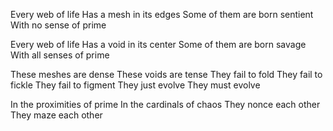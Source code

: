 Every web of life
Has a mesh in its edges
Some of them are born sentient
With no sense of prime

Every web of life
Has a void in its center
Some of them are born savage
With all senses of prime

These meshes are dense
These voids are tense
They fail to fold
They fail to fickle
They fail to figment
They just evolve
They must evolve

In the proximities of prime
In the cardinals of chaos
They nonce each other
They maze each other
